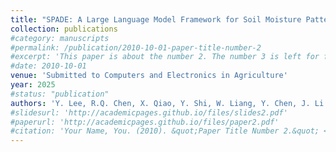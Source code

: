 ```yaml
---
title: "SPADE: A Large Language Model Framework for Soil Moisture Pattern Recognition and Anomaly Detection in Precision Agriculture"
collection: publications
#category: manuscripts
#permalink: /publication/2010-10-01-paper-title-number-2
#excerpt: 'This paper is about the number 2. The number 3 is left for future work.'
#date: 2010-10-01
venue: 'Submitted to Computers and Electronics in Agriculture'
year: 2025
#status: "publication"
authors: 'Y. Lee, R.Q. Chen, X. Qiao, Y. Shi, W. Liang, Y. Chen, J. Li'
#slidesurl: 'http://academicpages.github.io/files/slides2.pdf'
#paperurl: 'http://academicpages.github.io/files/paper2.pdf'
#citation: 'Your Name, You. (2010). &quot;Paper Title Number 2.&quot; <i>Journal 1</i>. 1(2).'
---
```

